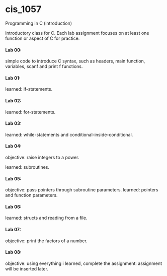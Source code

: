 # cis_1057
Programming in C (introduction)

Introductory class for C. Each lab assignment focuses on at least one function or aspect of C for practice.

#### Lab 00:
simple code to introduce C syntax, such as headers, main function, variables, scanf and print f functions.

#### Lab 01:
learned: if-statements.

#### Lab 02:
learned: for-statements.

#### Lab 03:
learned: while-statements and conditional-inside-conditional.

#### Lab 04:
objective: raise integers to a power.

learned: subroutines.

#### Lab 05:
objective: pass pointers through subroutine parameters.
learned: pointers and function parameters.

#### Lab 06:
learned: structs and reading from a file.

#### Lab 07:
objective: print the factors of a number.

#### Lab 08:
objective: using everything i learned, complete the assignment:  assignment will be inserted later.
